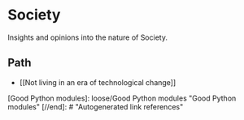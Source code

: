 # Society

Insights and opinions into the nature of Society.

## Path

- [[Not living in an era of technological change]]

[//begin]: # "Autogenerated link references for markdown compatibility"
[Good Python modules]: loose/Good Python modules "Good Python modules"
[//end]: # "Autogenerated link references"